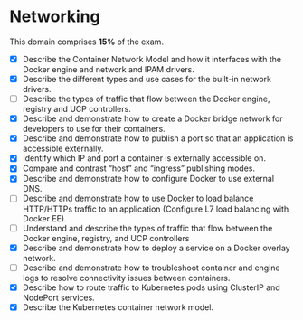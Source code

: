 # Networking

This domain comprises **15%** of the exam.

- [x] Describe the Container Network Model and how it interfaces with the Docker engine and network and IPAM drivers.
- [x] Describe the different types and use cases for the built-in network drivers.
- [ ] Describe the types of traffic that flow between the Docker engine, registry and UCP controllers.
- [x] Describe and demonstrate how to create a Docker bridge network for developers to use for their containers.
- [x] Describe and demonstrate how to publish a port so that an application is accessible externally.
- [x] Identify which IP and port a container is externally accessible on.
- [x] Compare and contrast “host” and “ingress” publishing modes.
- [x] Describe and demonstrate how to configure Docker to use external DNS.
- [ ] Describe and demonstrate how to use Docker to load balance HTTP/HTTPs traffic to an application (Configure L7 load balancing with Docker EE).
- [ ] Understand and describe the types of traffic that flow between the Docker engine, registry, and UCP controllers
- [x] Describe and demonstrate how to deploy a service on a Docker overlay network.
- [ ] Describe and demonstrate how to troubleshoot container and engine logs to resolve connectivity issues between containers.
- [x] Describe how to route traffic to Kubernetes pods using ClusterIP and NodePort services.
- [x] Describe the Kubernetes container network model.
